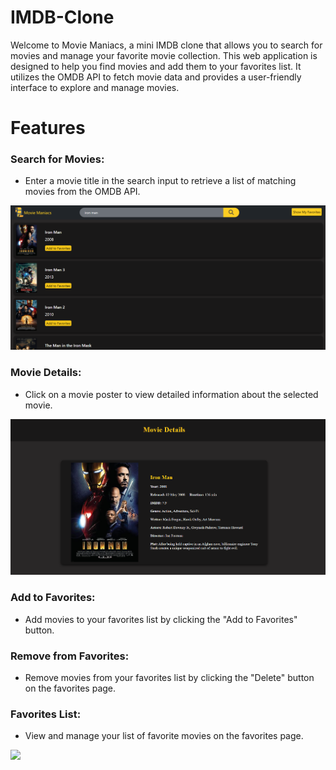 # IMDB-Clone 
Welcome to Movie Maniacs, a mini IMDB clone that allows you to search for movies and manage your favorite movie collection. 
This web application is designed to help you find movies and add them to your favorites list. 
It utilizes the OMDB API to fetch movie data and provides a user-friendly interface to explore and manage movies.

# Features
### Search for Movies:
* Enter a movie title in the search input to retrieve a list of matching movies from the OMDB API.
<img src="https://github.com/ravindrapaswan2762/IMDB-Clone/blob/master/searchMovie.png">

### Movie Details:
* Click on a movie poster to view detailed information about the selected movie.
<img src="https://github.com/ravindrapaswan2762/IMDB-Clone/blob/master/movieDetails.png">

### Add to Favorites: 
* Add movies to your favorites list by clicking the "Add to Favorites" button.
### Remove from Favorites: 
* Remove movies from your favorites list by clicking the "Delete" button on the favorites page.
### Favorites List: 
* View and manage your list of favorite movies on the favorites page.
<img src="https://github.com/ravindrapaswan2762/IMDB-Clone/blob/master/faviriteMovie.png">
